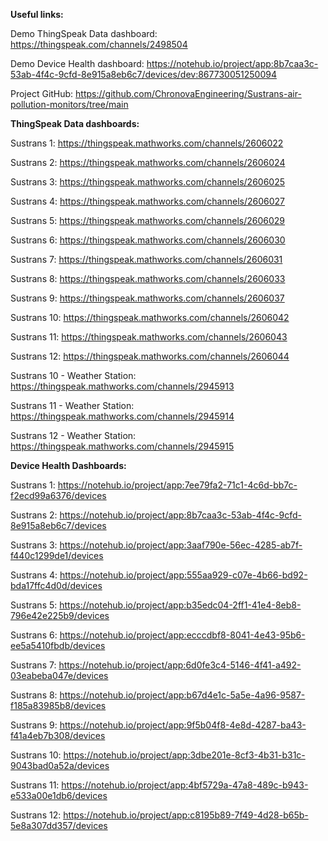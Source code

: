 **Useful links:**

Demo ThingSpeak Data dashboard: https://thingspeak.com/channels/2498504

Demo Device Health dashboard: https://notehub.io/project/app:8b7caa3c-53ab-4f4c-9cfd-8e915a8eb6c7/devices/dev:867730051250094

Project GitHub: https://github.com/ChronovaEngineering/Sustrans-air-pollution-monitors/tree/main


**ThingSpeak Data dashboards:**

Sustrans 1: https://thingspeak.mathworks.com/channels/2606022

Sustrans 2: https://thingspeak.mathworks.com/channels/2606024

Sustrans 3: https://thingspeak.mathworks.com/channels/2606025

Sustrans 4: https://thingspeak.mathworks.com/channels/2606027

Sustrans 5: https://thingspeak.mathworks.com/channels/2606029

Sustrans 6: https://thingspeak.mathworks.com/channels/2606030

Sustrans 7: https://thingspeak.mathworks.com/channels/2606031

Sustrans 8: https://thingspeak.mathworks.com/channels/2606033

Sustrans 9: https://thingspeak.mathworks.com/channels/2606037

Sustrans 10: https://thingspeak.mathworks.com/channels/2606042

Sustrans 11: https://thingspeak.mathworks.com/channels/2606043

Sustrans 12: https://thingspeak.mathworks.com/channels/2606044

Sustrans 10 - Weather Station: https://thingspeak.mathworks.com/channels/2945913

Sustrans 11 - Weather Station: https://thingspeak.mathworks.com/channels/2945914

Sustrans 12 - Weather Station: https://thingspeak.mathworks.com/channels/2945915


**Device Health Dashboards:**

Sustrans 1: https://notehub.io/project/app:7ee79fa2-71c1-4c6d-bb7c-f2ecd99a6376/devices

Sustrans 2: https://notehub.io/project/app:8b7caa3c-53ab-4f4c-9cfd-8e915a8eb6c7/devices

Sustrans 3: https://notehub.io/project/app:3aaf790e-56ec-4285-ab7f-f440c1299de1/devices

Sustrans 4: https://notehub.io/project/app:555aa929-c07e-4b66-bd92-bda17ffc4d0d/devices

Sustrans 5: https://notehub.io/project/app:b35edc04-2ff1-41e4-8eb8-796e42e225b9/devices

Sustrans 6: https://notehub.io/project/app:ecccdbf8-8041-4e43-95b6-ee5a5410fbdb/devices

Sustrans 7: https://notehub.io/project/app:6d0fe3c4-5146-4f41-a492-03eabeba047e/devices

Sustrans 8: https://notehub.io/project/app:b67d4e1c-5a5e-4a96-9587-f185a83985b8/devices

Sustrans 9: https://notehub.io/project/app:9f5b04f8-4e8d-4287-ba43-f41a4eb7b308/devices

Sustrans 10: https://notehub.io/project/app:3dbe201e-8cf3-4b31-b31c-9043bad0a52a/devices

Sustrans 11: https://notehub.io/project/app:4bf5729a-47a8-489c-b943-e533a00e1db6/devices

Sustrans 12: https://notehub.io/project/app:c8195b89-7f49-4d28-b65b-5e8a307dd357/devices
